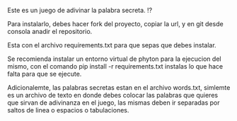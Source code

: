 Este es un juego de adivinar la palabra secreta. ⁉️

Para instalarlo, debes hacer fork del proyecto, copiar la url, y en git desde consola anadir el repositorio.

Esta con el archivo requirements.txt para que sepas que debes instalar.

Se recomienda instalar un entorno virtual de phyton para la ejecucion del mismo, con el comando pip install -r requirements.txt instalas lo que hace falta para que se ejecute.

Adicionalemte, las palabras secretas estan en el archivo words.txt, simlemte es un archivo de texto en donde debes colocar las palabras que quieres que sirvan de adivinanza en el juego, las mismas deben ir separadas por saltos de linea o espacios o tabulaciones.